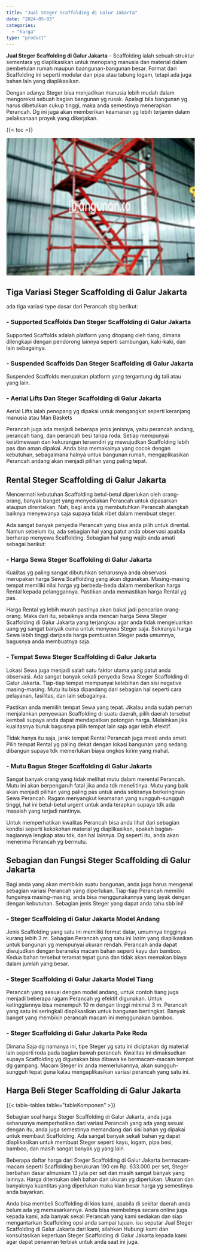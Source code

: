 ```yaml
---
title: "Jual Steger Scaffolding di Galur Jakarta"
date: "2024-05-03"
categories: 
  - "harga"
type: "product"
---
```


**Jual Steger Scaffolding di Galur Jakarta** – Scaffolding ialah sebuah struktur sementara yg diaplikasikan untuk menopang manusia dan material dalam pembetulan rumah maupun baangunan-bangunan besar. Format dari Scaffolding ini seperti modular dan pipa atau tabung logam, tetapi ada juga bahan lain yang diaplikasikan.

Dengan adanya Steger bisa menjadikan manusia lebih mudah dalam mengoreksi sebuah bagian bangunan yg rusak. Apalagi bila bangunan yg harus dibetulkan cukup tinggi, maka anda semestinya menerapkan Perancah. Dg ini juga akan memberikan keamanan yg lebih terjamin dalam pelaksanaan proyek yang dikerjakan.

{{< toc >}}

![Jual Steger Scaffolding di Galur Jakarta](/images/sewa-scaffolding-steger-24.png)

## Tiga Variasi Steger Scaffolding di Galur Jakarta

ada tiga variasi type dasar dari Perancah sbg berikut:

### \- Supported Scaffolds Dan Steger Scaffolding di Galur Jakarta

Supported Scaffolds adalah platform yang ditopang oleh tiang, dimana dilengkapi dengan pendorong lainnya seperti sambungan, kaki-kaki, dan lain sebagainya.

### \- Suspended Scaffolds Dan Steger Scaffolding di Galur Jakarta

Suspended Scaffolds merupakan platform yang tergantung dg tali atau yang lain.

### \- Aerial Lifts Dan Steger Scaffolding di Galur Jakarta

Aerial Lifts ialah penopang yg dipakai untuk mengangkat seperti keranjang manusia atau Man Baskets

Perancah juga ada menjadi beberapa jenis jenisnya, yaitu perancah andang, perancah tiang, dan perancah besi tanpa roda. Setiap mempunyai keistimewaan dan kekurangan tersendiri yg mewujudkan Scaffolding lebih pas dan aman dipakai. Anda bisa memakainya yang cocok dengan kebutuhan, sebagaimana halnya untuk bangunan rumah, mengaplikasikan Perancah andang akan menjadi pilihan yang paling tepat.

## Rental Steger Scaffolding di Galur Jakarta

Mencermati kebutuhan Scaffolding betul-betul diperlukan oleh orang-orang, banyak banget yang menyediakan Perancah untuk dipasarkan ataupun direntalkan. Nah, bagi anda yg membutuhkan Perancah alangkah baiknya menyewanya saja supaya tidak ribet dalam membuat steger.

Ada sangat banyak penyedia Perancah yang bisa anda pilih untuk dirental. Namun sebelum itu, ada sebagian hal yang patut anda observasi apabila berharap menyewa Scaffolding. Sebagian hal yang wajib anda amati sebagai berikut:

### \- Harga Sewa Steger Scaffolding di Galur Jakarta

Kualitas yg paling sangat dibutuhkan seharusnya anda observasi merupakan harga Sewa Scaffolding yang akan digunakan. Masing-masing tempat memiliki nilai harga yg berbeda-beda dalam memberikan harga Rental kepada pelanggannya. Pastikan anda memastikan harga Rental yg pas.

Harga Rental yg lebih murah pastinya akan bakal jadi pencarian orang-orang. Maka dari itu, sebaiknya anda mencari harga Sewa Steger Scaffolding di Galur Jakarta yang terjangkau agar anda tidak mengeluarkan uang yg sangat banyak cuma untuk menyewa Steger saja. Sekiranya harga Sewa lebih tinggi daripada harga pembuatan Steger pada umumnya, bagusnya anda membuatnya saja.

### \- Tempat Sewa Steger Scaffolding di Galur Jakarta

Lokasi Sewa juga menjadi salah satu faktor utama yang patut anda observasi. Ada sangat banyak sekali penyedia Sewa Steger Scaffolding di Galur Jakarta. Tiap-tiap tempat mempunyai kelebihan dan sisi negative masing-masing. Mutu itu bisa dipandang dari sebagian hal seperti cara pelayanan, fasilitas, dan lain sebagainya.

Pastikan anda memilih tempat Sewa yang tepat. Jikalau anda sudah pernah menjalankan penyewaan Scaffolding di suatu daerah, pilih daerah tersebut kembali supaya anda dapat mendapatkan potongan harga. Melainkan jika kualitasnya buruk bagusnya pilih tempat lain saja agar lebih efektif.

Tidak hanya itu saja, jarak tempat Rental Perancah juga mesti anda amati. Pilih tempat Rental yg paling dekat dengan lokasi bangunan yang sedang dibangun supaya tdk memerlukan biaya ongkos kirim yang mahal.

### \- Mutu Bagus Steger Scaffolding di Galur Jakarta

Sangat banyak orang yang tidak melihat mutu dalam merental Perancah. Mutu ini akan berpengaruh fatal jika anda tdk menelitinya. Mutu yang baik akan menjadi pilihan yang paling pas untuk anda sekiranya berkeinginan Sewa Perancah. Ragam menyangkut keamanan yang sungguh-sungguh tinggi, hal ini betul-betul urgent untuk anda terapkan supaya tdk ada masalah yang terjadi nantinya.

Untuk memperhatikan kwalitas Perancah bisa anda lihat dari sebagian kondisi seperti kekokohan material yg diaplikasikan, apakah bagian-bagiannya lengkap atau tdk, dan hal lainnya. Dg seperti itu, anda akan menerima Perancah yg bermutu.

## Sebagian dan Fungsi Steger Scaffolding di Galur Jakarta

Bagi anda yang akan membikin suatu bangunan, anda juga harus mengenal sebagian variasi Perancah yang diperlukan. Tiap-tiap Perancah memiliki fungsinya masing-masing, anda bisa menggunakannya yang layak dengan dengan kebutuhan. Sebagian jenis Steger yang dapat anda tahu sbb ini!

### \- Steger Scaffolding di Galur Jakarta Model Andang

Jenis Scaffolding yang satu ini memiliki format datar, umumnya tingginya kurang lebih 3 m. Sebagian Perancah yang satu ini lazim yang diaplikasikan untuk bangunan yg mempunyai ukuran rendah. Perancah anda dapat diwujudkan dengan beraneka macam bahan seperti kayu dan bamboo. Kedua bahan tersebut teramat tepat guna dan tidak akan memakan biaya dalam jumlah yang besar.

### \- Steger Scaffolding di Galur Jakarta Model Tiang

Perancah yang sesuai dengan model andang, untuk contoh tiang juga menjadi beberapa ragam Perancah yg efektif digunakan. Untuk ketinggiannya bisa menempuh 10 m dengan tinggi minimal 3 m. Perancah yang satu ini seringkali diaplikasikan untuk bangunan bertingkat. Banyak banget yang membikin perancah macam ini menggunakan bamboo.

### \- Steger Scaffolding di Galur Jakarta Pake Roda

Dimana Saja dg namanya ini, tipe Steger yg satu ini diciptakan dg material lain seperti roda pada bagian bawah perancah. Kwalitas ini dimaksudkan supaya Scaffolding yg digunakan bisa dibawa ke bermacam-macam tempat dg gampang. Macam Steger ini anda memerlukannya, akan sungguh-sungguh tepat guna kalau mengaplikasikan variasi perancah yang satu ini.

## Harga Beli Steger Scaffolding di Galur Jakarta

{{< table-tables table="tableKomponen" >}}

Sebagian soal harga Steger Scaffolding di Galur Jakarta, anda juga seharusnya memperhatikan dari variasi Perancah yang ada yang sesuai dengan itu, anda juga semestinya memandang dari sisi bahan yg dipakai untuk membaut Scaffolding. Ada sangat banyak sekali bahan yg dapat diaplikasikan untuk membuat Steger seperti kayu, logam, pipa besi, bamboo, dan masih sangat banyak yg yang lain.

Beberapa daftar harga dari Steger Scaffolding di Galur Jakarta bermacam-macam seperti Scaffolding berukuran 190 cm Rp. 633.000 per set, Steger berbahan dasar almunium 13 juta per set dan masih sangat banyak yang lainnya. Harga ditentukan oleh bahan dan ukuran yg diperlukan. Ukuran dan banyaknya kuantitas yang diperlukan maka kian besar harga yg semestinya anda bayarkan.

Anda bisa membeli Scaffolding di kios kami, apabila di sekitar daerah anda belum ada yg memasarkannya. Anda bisa membelinya secara online juga kepada kami, ada banyak sekali Perancah yang kami sediakan dan siap mengantarkan Scaffolding opsi anda sampai tujuan. isu seputar Jual Steger Scaffolding di Galur Jakarta dari kami, silahkan Hubungi kami dan konsultasikan keperluan Steger Scaffolding di Galur Jakarta kepada kami agar dapat penawran terbiak untuk anda saat ini juga.
